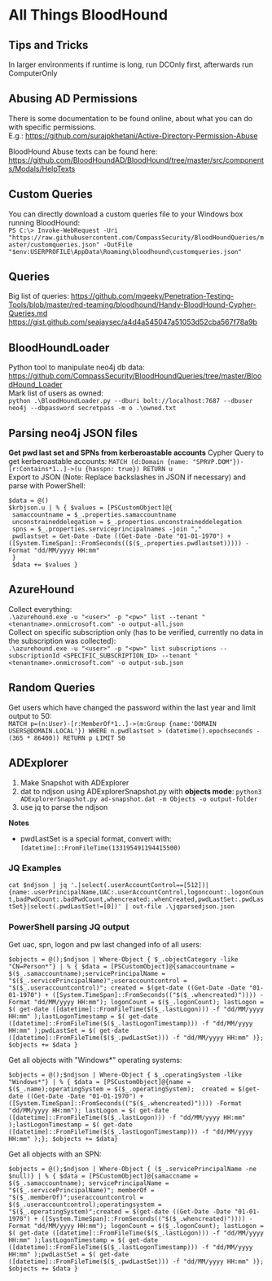 # All Things BloodHound
## Tips and Tricks
In larger environments if runtime is long, run DCOnly first, afterwards run ComputerOnly

## Abusing AD Permissions
There is some documentation to be found online, about what you can do with specific permissions.    
E.g.: https://github.com/surajpkhetani/Active-Directory-Permission-Abuse   

BloodHound Abuse texts can be found here:   
https://github.com/BloodHoundAD/BloodHound/tree/master/src/components/Modals/HelpTexts   

## Custom Queries
You can directly download a custom queries file to your Windows box running BloodHound:   
`PS C:\> Invoke-WebRequest -Uri "https://raw.githubusercontent.com/CompassSecurity/BloodHoundQueries/master/customqueries.json" -OutFile "$env:USERPROFILE\AppData\Roaming\bloodhound\customqueries.json"`   

## Queries
Big list of queries: https://github.com/mgeeky/Penetration-Testing-Tools/blob/master/red-teaming/bloodhound/Handy-BloodHound-Cypher-Queries.md   
https://gist.github.com/seajaysec/a4d4a545047a51053d52cba567f78a9b

## BloodHoundLoader
Python tool to manipulate neo4j db data: https://github.com/CompassSecurity/BloodHoundQueries/tree/master/BloodHound_Loader   
Mark list of users as owned:   
`python .\BloodHoundLoader.py --dburi bolt://localhost:7687 --dbuser neo4j --dbpassword secretpass -m o .\owned.txt`    

## Parsing neo4j JSON files
**Get pwd last set and SPNs from kerberoastable accounts**
Cypher Query to get kerberoastable accounts:
`MATCH (d:Domain {name: "SPRVP.DOM"})-[r:Contains*1..]->(u {hasspn: true}) RETURN u`   
Export to JSON (Note: Replace backslashes in JSON if necessary) and parse with PowerShell:   
```
$data = @()
$krbjson.u | % { $values = [PSCustomObject]@{
 samaccountname = $_.properties.samaccountname
 unconstraineddelegation = $_.properties.unconstraineddelegation
 spns = $_.properties.serviceprincipalnames -join ","
 pwdlastset = Get-Date -Date ((Get-Date -Date "01-01-1970") + ([System.TimeSpan]::FromSeconds(($($_.properties.pwdlastset))))) -Format "dd/MM/yyyy HH:mm"
 }
 $data += $values }
```

## AzureHound
Collect everything:   
`.\azurehound.exe -u "<user>" -p "<pw>" list --tenant "<tenantname>.onmicrosoft.com" -o output-all.json`  
Collect on specific subscription only (has to be verified, currently no data in the subscription was collected):   
`.\azurehound.exe -u "<user>" -p "<pw>" list subscriptions --subscriptionId <SPECIFIC_SUBSCRIPTION_ID> --tenant "<tenantname>.onmicrosoft.com" -o output-sub.json`  

## Random Queries
Get users which have changed the password within the last year and limit output to 50:   
`MATCH p=(n:User)-[r:MemberOf*1..]->(m:Group {name:'DOMAIN USERS@DOMAIN.LOCAL'}) WHERE n.pwdlastset > (datetime().epochseconds - (365 * 86400)) RETURN p LIMIT 50`  

## ADExplorer
1. Make Snapshot with ADExplorer
2. dat to ndjson using ADExplorerSnapshot.py with **objects mode**: `python3 ADExplorerSnapshot.py ad-snapshot.dat -m Objects -o output-folder`  
3. use jq to parse the ndjson

**Notes**
 - pwdLastSet is a special format, convert with: `[datetime]::FromFileTime(133195491194415500)`   

### JQ Examples
`cat $ndjson | jq '.|select(.userAccountControl==[512])|{name:.userPrincipalName,UAC:.userAccountControl,logoncount:.logonCount,badPwdCount:.badPwdCount,whencreated:.whenCreated,pwdLastSet:.pwdLastSet}|select(.pwdLastSet!=[0])' | out-file .\jqparsedjson.json`   

### PowerShell parsing JQ output
Get uac, spn, logon and pw last changed info of all users:   
```
$objects = @();$ndjson | Where-Object { $_.objectCategory -like "CN=Person*"} | % { $data = [PSCustomObject]@{samaccountname = $($_.samaccountname);servicePrincipalName = "$($_.servicePrincipalName)";useraccountcontrol = "$($_.useraccountcontrol)"; created = $(get-date ((Get-Date -Date "01-01-1970") + ([System.TimeSpan]::FromSeconds(("$($_.whencreated)")))) -Format "dd/MM/yyyy HH:mm"); logonCount = $($_.logonCount); lastLogon = $( get-date ([datetime]::FromFileTime($($_.lastLogon))) -f "dd/MM/yyyy HH:mm" );lastLogonTimestamp = $( get-date ([datetime]::FromFileTime($($_.lastLogonTimestamp))) -f "dd/MM/yyyy HH:mm" );pwdLastSet = $( get-date ([datetime]::FromFileTime($($_.pwdLastSet))) -f "dd/MM/yyyy HH:mm" )}; $objects += $data }

```
Get all objects with "Windows*" operating systems:   
```
$objects = @();$ndjson | Where-Object { $_.operatingSystem -like "Windows*"} | % { $data = [PSCustomObject]@{name = $($_.name);operatingSystem = $($_.operatingSystem);  created = $(get-date ((Get-Date -Date "01-01-1970") + ([System.TimeSpan]::FromSeconds(("$($_.whencreated)")))) -Format "dd/MM/yyyy HH:mm"); lastLogon = $( get-date ([datetime]::FromFileTime($($_.lastLogon))) -f "dd/MM/yyyy HH:mm" );lastLogonTimestamp = $( get-date ([datetime]::FromFileTime($($_.lastLogonTimestamp))) -f "dd/MM/yyyy HH:mm" );}; $objects += $data}
```
Get all objects with an SPN:   
```
$objects = @();$ndjson | Where-Object { ($_.servicePrincipalName -ne $null)} | % { $data = [PSCustomObject]@{samaccname = $($_.samaccountname); servicePrincipalName = "$($_.servicePrincipalName)"; memberOf = "$($_.memberOf)";useraccountcontrol = $($_.useraccountcontrol);operatingsystem = "$($_.operatingSystem)";created = $(get-date ((Get-Date -Date "01-01-1970") + ([System.TimeSpan]::FromSeconds(("$($_.whencreated)")))) -Format "dd/MM/yyyy HH:mm"); logonCount = $($_.logonCount); lastLogon = $( get-date ([datetime]::FromFileTime($($_.lastLogon))) -f "dd/MM/yyyy HH:mm" );lastLogonTimestamp = $( get-date ([datetime]::FromFileTime($($_.lastLogonTimestamp))) -f "dd/MM/yyyy HH:mm" );pwdLastSet = $( get-date ([datetime]::FromFileTime($($_.pwdLastSet))) -f "dd/MM/yyyy HH:mm" )}; $objects += $data }
```
